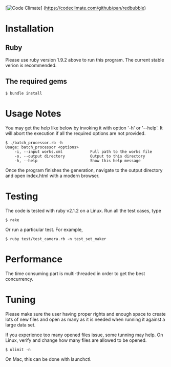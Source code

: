 [![Code Climate](https://codeclimate.com/github/pan/redbubble/badges/gpa.svg)]
(https://codeclimate.com/github/pan/redbubble)

# Installation

## Ruby

Please use ruby version 1.9.2 above to run this program. The current stable
verion is recommended.

## The required gems 

  `$ bundle install`

# Usage Notes

You may get the help like below by invoking it with option '-h' or '--help'.
It will abort the execution if all the required options are not provided.

```
$ ./batch_processor.rb -h
Usage: batch_processor <options>
    -i, --input works.xml            Full path to the works file
    -o, --output directory           Output to this directory
    -h, --help                       Show this help message
```

Once the program finishes the generation, navigate to the output directory and
open index.html with a modern browser.

# Testing

The code is tested with ruby v2.1.2 on a Linux.  Run all the test cases, type

`$ rake`

Or run a particular test. For example, 

`$ ruby test/test_camera.rb -n test_set_maker`

# Performance

The time consuming part is multi-threaded in order to get the best concurrency.

# Tuning

Please make sure the user having proper rights and enough space to create lots
of new files and open as many as it is needed when running it against a large 
data set.

If you experience too many opened files issue, some tunning may help.
On Linux, verify and change how many files are allowed to be opened.

`$ ulimit -n`

On Mac, this can be done with launchctl.
